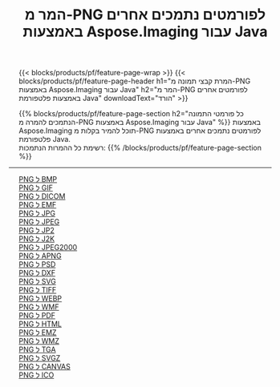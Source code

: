 ﻿---
title: המר מ-PNG לפורמטים נתמכים אחרים באמצעות Aspose.Imaging עבור Java 
weight: 3920
url: /he/java/conversion/from/png 
lang: he
langdirlevel: 2
locales: zh-hans,ja,it,ru,de,es,fr,nl,id,lt,pl,pt,vi,tr,ko,zh-hant,ar,hi,th,sv,cs,uk,he
description: באמצעות Aspose.Imaging תוכל להמיר בקלות מ-PNG לפורמטים אחרים באמצעות פלטפורמת Java
---

{{< blocks/products/pf/feature-page-wrap >}}
{{< blocks/products/pf/feature-page-header h1="המרת קבצי תמונה מ-PNG באמצעות Aspose.Imaging עבור Java" h2="המר מ-PNG לפורמטים אחרים באמצעות פלטפורמת Java" downloadText="הורד" >}}


{{% blocks/products/pf/feature-page-section  h2="כל פורמטי התמונה הנתמכים להמרה מ-PNG באמצעות Aspose.Imaging עבור Java" %}}
באמצעות Aspose.Imaging תוכל להמיר בקלות מ-PNG לפורמטים נתמכים אחרים באמצעות פלטפורמת Java.
<br/>
רשימת כל ההמרות הנתמכות:
{{% /blocks/products/pf/feature-page-section %}}
<div class="container-fluid productfamilypage bg-gray">
    <div class="convertypes bg-gray agp-content section">
        <div class="container">
		<hr style="margin-left:-20px;"/>
		<div class="row other-converters">
		    <div class='col-md-2 other-converter remove-lp remove-rp'><a href="/imaging/he/java/conversion/png-to-bmp" >PNG ל BMP</a></div><div class='col-md-2 other-converter remove-lp remove-rp'><a href="/imaging/he/java/conversion/png-to-gif" >PNG ל GIF</a></div><div class='col-md-2 other-converter remove-lp remove-rp'><a href="/imaging/he/java/conversion/png-to-dicom" >PNG ל DICOM</a></div><div class='col-md-2 other-converter remove-lp remove-rp'><a href="/imaging/he/java/conversion/png-to-emf" >PNG ל EMF</a></div><div class='col-md-2 other-converter remove-lp remove-rp'><a href="/imaging/he/java/conversion/png-to-jpg" >PNG ל JPG</a></div><div class='col-md-2 other-converter remove-lp remove-rp'><a href="/imaging/he/java/conversion/png-to-jpeg" >PNG ל JPEG</a></div><div class='col-md-2 other-converter remove-lp remove-rp'><a href="/imaging/he/java/conversion/png-to-jp2" >PNG ל JP2</a></div><div class='col-md-2 other-converter remove-lp remove-rp'><a href="/imaging/he/java/conversion/png-to-j2k" >PNG ל J2K</a></div><div class='col-md-2 other-converter remove-lp remove-rp'><a href="/imaging/he/java/conversion/png-to-jpeg2000" >PNG ל JPEG2000</a></div><div class='col-md-2 other-converter remove-lp remove-rp'><a href="/imaging/he/java/conversion/png-to-apng" >PNG ל APNG</a></div><div class='col-md-2 other-converter remove-lp remove-rp'><a href="/imaging/he/java/conversion/png-to-psd" >PNG ל PSD</a></div><div class='col-md-2 other-converter remove-lp remove-rp'><a href="/imaging/he/java/conversion/png-to-dxf" >PNG ל DXF</a></div><div class='col-md-2 other-converter remove-lp remove-rp'><a href="/imaging/he/java/conversion/png-to-svg" >PNG ל SVG</a></div><div class='col-md-2 other-converter remove-lp remove-rp'><a href="/imaging/he/java/conversion/png-to-tiff" >PNG ל TIFF</a></div><div class='col-md-2 other-converter remove-lp remove-rp'><a href="/imaging/he/java/conversion/png-to-webp" >PNG ל WEBP</a></div><div class='col-md-2 other-converter remove-lp remove-rp'><a href="/imaging/he/java/conversion/png-to-wmf" >PNG ל WMF</a></div><div class='col-md-2 other-converter remove-lp remove-rp'><a href="/imaging/he/java/conversion/png-to-pdf" >PNG ל PDF</a></div><div class='col-md-2 other-converter remove-lp remove-rp'><a href="/imaging/he/java/conversion/png-to-html" >PNG ל HTML</a></div><div class='col-md-2 other-converter remove-lp remove-rp'><a href="/imaging/he/java/conversion/png-to-emz" >PNG ל EMZ</a></div><div class='col-md-2 other-converter remove-lp remove-rp'><a href="/imaging/he/java/conversion/png-to-wmz" >PNG ל WMZ</a></div><div class='col-md-2 other-converter remove-lp remove-rp'><a href="/imaging/he/java/conversion/png-to-tga" >PNG ל TGA</a></div><div class='col-md-2 other-converter remove-lp remove-rp'><a href="/imaging/he/java/conversion/png-to-svgz" >PNG ל SVGZ</a></div><div class='col-md-2 other-converter remove-lp remove-rp'><a href="/imaging/he/java/conversion/png-to-canvas" >PNG ל CANVAS</a></div><div class='col-md-2 other-converter remove-lp remove-rp'><a href="/imaging/he/java/conversion/png-to-ico" >PNG ל ICO</a></div>
                </div>
        </div>
    </div>
</div>
<br/>

